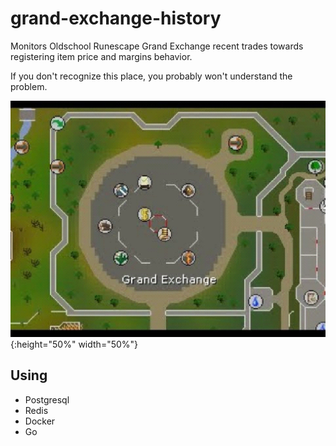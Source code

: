 # grand-exchange-history

Monitors Oldschool Runescape Grand Exchange recent trades towards registering item price and margins behavior.

If you don't recognize this place, you probably won't understand the problem.

![Grand Exchange](/images/ge.png){:height="50%" width="50%"}


## Using
- Postgresql
- Redis
- Docker
- Go

